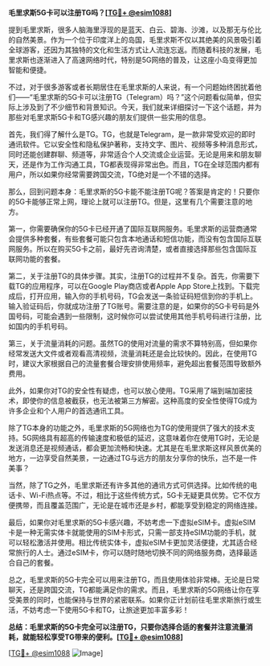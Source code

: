 **毛里求斯5G卡可以注册TG吗？[[TG💪+ @esim1088](https://t.me/s/esim1088)]**

提到毛里求斯，很多人脑海里浮现的是蓝天、白云、碧海、沙滩，以及那无与伦比的自然美景。作为一个位于印度洋上的岛国，毛里求斯不仅以其绝美的风景吸引着全球游客，还因为其独特的文化和生活方式让人流连忘返。而随着科技的发展，毛里求斯也逐渐进入了高速网络时代，特别是5G网络的普及，让这座小岛变得更加智能和便捷。

不过，对于很多游客或者长期居住在毛里求斯的人来说，有一个问题始终困扰着他们——“毛里求斯的5G卡可以注册TG（Telegram）吗？”这个问题看似简单，但实际上涉及到了不少细节和背景知识。今天，我们就来详细探讨一下这个话题，并为那些对毛里求斯5G卡和TG感兴趣的朋友们提供一些实用的信息。

首先，我们得了解什么是TG。TG，也就是Telegram，是一款非常受欢迎的即时通讯软件。它以安全性和隐私保护著称，支持文字、图片、视频等多种消息形式，同时还能创建群聊、频道等，非常适合个人交流或企业运营。无论是用来和朋友聊天，还是作为工作沟通工具，TG都表现得非常出色。而且，TG在全球范围内都有用户，所以如果你经常需要跨国交流，TG绝对是一个不错的选择。

那么，回到问题本身：毛里求斯的5G卡能不能注册TG呢？答案是肯定的！只要你的5G卡能够正常上网，理论上就可以注册TG。但是，这里有几个需要注意的地方。

第一，你需要确保你的5G卡已经开通了国际互联网服务。毛里求斯的运营商通常会提供多种套餐，有些套餐可能只包含本地通话和短信功能，而没有包含国际互联网服务。所以在购买5G卡之前，最好先咨询清楚，或者直接选择那些包含国际互联网功能的套餐。

第二，关于注册TG的具体步骤。其实，注册TG的过程并不复杂。首先，你需要下载TG的应用程序，可以在Google Play商店或者Apple App Store上找到。下载完成后，打开应用，输入你的手机号码，TG会发送一条验证码短信到你的手机上。输入验证码后，你就成功注册了TG账号。需要注意的是，如果你的5G卡号码是外国号码，可能会遇到一些限制，这时候你可以尝试使用其他手机号码进行注册，比如国内的手机号码。

第三，关于流量消耗的问题。虽然TG的使用对流量的需求不算特别高，但如果你经常发送大文件或者观看高清视频，流量消耗还是会比较快的。因此，在使用TG时，建议大家根据自己的流量套餐合理安排使用频率，避免超出套餐范围导致额外费用。

此外，如果你对TG的安全性有疑虑，也可以放心使用。TG采用了端到端加密技术，即使你的信息被截获，也无法被第三方解密。这种高度的安全性使得TG成为许多企业和个人用户的首选通讯工具。

除了TG本身的功能之外，毛里求斯的5G网络也为TG的使用提供了强大的技术支持。5G网络具有超高的传输速度和极低的延迟，这意味着你在使用TG时，无论是发送消息还是视频通话，都会更加流畅和快速。尤其是在毛里求斯这样风景优美的地方，一边享受自然美景，一边通过TG与远方的朋友分享你的快乐，岂不是一件美事？

当然，除了TG之外，毛里求斯还有许多其他的通讯方式可供选择。比如传统的电话卡、Wi-Fi热点等。不过，相比于这些传统方式，5G卡无疑更具优势。它不仅方便携带，而且覆盖范围广，无论是在城市还是乡村，都能享受到稳定的网络连接。

最后，如果你对毛里求斯的5G卡感兴趣，不妨考虑一下虚拟eSIM卡。虚拟eSIM卡是一种无需实体卡就能使用的SIM卡形式，只需一部支持eSIM功能的手机，就可以轻松激活并使用。相比传统实体卡，虚拟eSIM卡更加灵活便捷，尤其适合经常旅行的人士。通过eSIM卡，你可以随时随地切换不同的网络服务商，选择最适合自己的套餐。

总之，毛里求斯的5G卡完全可以用来注册TG，而且使用体验非常棒。无论是日常聊天，还是跨国交流，TG都能满足你的需求。而且，毛里求斯的5G网络让你在享受美景的同时，也能保持与世界的紧密联系。如果你正计划前往毛里求斯旅行或生活，不妨考虑一下使用5G卡和TG，让旅途更加丰富多彩！

**总结：毛里求斯的5G卡完全可以注册TG，只要你选择合适的套餐并注意流量消耗，就能轻松享受TG带来的便利。[[TG💪+ @esim1088](https://t.me/s/esim1088)]**

[[TG💪+ @esim1088](https://t.me/s/esim1088) ![Image](https://i.postimg.cc/4NQfJmqS/Snipaste-2025-05-13-00-14-12.png)]